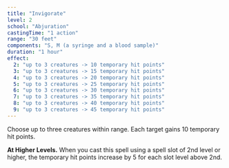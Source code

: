 ```yaml
---
title: "Invigorate"
level: 2
school: "Abjuration"
castingTime: "1 action"
range: "30 feet"
components: "S, M (a syringe and a blood sample)"
duration: "1 hour"
effect:
  2: "up to 3 creatures -> 10 temporary hit points"
  3: "up to 3 creatures -> 15 temporary hit points"
  4: "up to 3 creatures -> 20 temporary hit points"
  5: "up to 3 creatures -> 25 temporary hit points"
  6: "up to 3 creatures -> 30 temporary hit points"
  7: "up to 3 creatures -> 35 temporary hit points"
  8: "up to 3 creatures -> 40 temporary hit points"
  9: "up to 3 creatures -> 45 temporary hit points"
---
```


Choose up to three creatures within range. Each target gains 10 temporary hit points.

**At Higher Levels.** When you cast this spell using a spell slot of 2nd level or higher, the temporary hit points increase by 5 for each slot level above 2nd.
